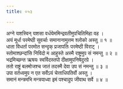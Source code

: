 ```yaml
---
title: ०५३

---
```

अग्ने यशस्विन् यशसा वर्धयेममिन्द्रवतीमुपचितिमिहा वह ।  
अयं मूर्धा परमेष्ठी सुवर्चाः समानानामुत्तम श्लोको अस्तु ॥ १ ॥  
धाता विधर्ता परमोत सन्दृक् प्रजापतिः परमेष्ठी विराट् ।  
स्तोमाश्छन्दांसि निविदो म आहुस्ते अस्मै राष्ट्रमुप सं नमन्तु ॥ २ ॥  
भद्रमिच्छन्त ऋषयः स्वर्विदस्तपो दीक्षामुपनिषेदुरग्रे ।  
ततो राष्ट्रं बलमोजश्च जातं तदस्मै देवा उप सं नमन्तु ॥ ३ ॥  
उपा वर्तध्वमुप न एत सर्वेऽयं चेत्ताधिपतिर्वो अस्तु ।  
समानं मन्त्रमभि मन्त्रयाध्वा इमं पश्चादुप जीवाथ सर्वे ॥ ४ ॥  